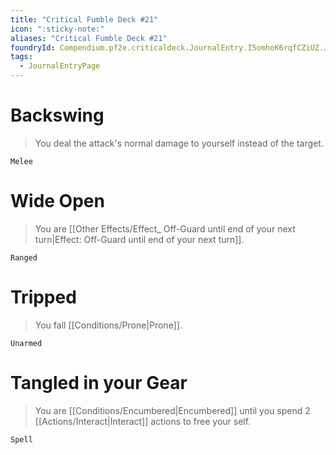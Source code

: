```yaml
---
title: "Critical Fumble Deck #21"
icon: ":sticky-note:"
aliases: "Critical Fumble Deck #21"
foundryId: Compendium.pf2e.criticaldeck.JournalEntry.I5omhoK6rqfCZiUZ.JournalEntryPage.RMK1WoNdESOAfpUW
tags:
  - JournalEntryPage
---
```

# Backswing

> You deal the attack's normal damage to yourself instead of the target.

`Melee`

# Wide Open

> You are [[Other Effects/Effect_ Off-Guard until end of your next turn|Effect: Off-Guard until end of your next turn]].

`Ranged`

# Tripped

> You fall [[Conditions/Prone|Prone]].

`Unarmed`

# Tangled in your Gear

> You are [[Conditions/Encumbered|Encumbered]] until you spend 2 [[Actions/Interact|Interact]] actions to free your self.

`Spell`